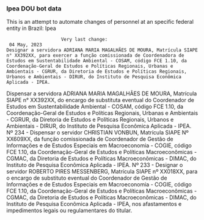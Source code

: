  ### Ipea DOU bot data
 This is an attempt to automate changes of personnel at an specific federal entity in Brazil: Ipea
 
                        Very last change: 
 	 04 May, 2023
	Designar a servidora ADRIANA MARIA MAGALHÃES DE MOURA, Matrícula SIAPE n° XX392XX, para exercer a função comissionada de Coordenadora de Estudos em Sustentabilidade Ambiental - COSAM, código FCE 1.10, da Coordenação-Geral de Estudos e Políticas Regionais, Urbanas e Ambientais - CGRUR, da Diretoria de Estudos e Políticas Regionais, Urbanos e Ambientais - DIRUR, do Instituto de Pesquisa Econômica Aplicada - IPEA.
Dispensar a servidora ADRIANA MARIA MAGALHÃES DE MOURA, Matrícula SIAPE n° XX392XX, do encargo de substituta eventual do Coordenador de Estudos em Sustentabilidade Ambiental - COSAM, código FCE 1.10, da Coordenação-Geral de Estudos e Políticas Regionais, Urbanas e Ambientais - CGRUR, da Diretoria de Estudos e Políticas Regionais, Urbanos e Ambientais - DIRUR, do Instituto de Pesquisa Econômica Aplicada - IPEA.
Nº 234 - Dispensar o servidor CHRISTIAN VONBUN, Matrícula SIAPE Nº XX609XX, da função comissionada de Coordenador de Gestão de Informações e de Estudos Especiais em Macroeconomia - COGIE, código FCE 1.10, da Coordenação-Geral de Estudos e Políticas Macroeconômicas - CGMAC, da Diretoria de Estudos e Políticas Macroeconômicas - DIMAC, do Instituto de Pesquisa Econômica Aplicada - IPEA.
Nº 233 - Designar o servidor ROBERTO PIRES MESSENBERG, Matrícula SIAPE nº XX018XX, para o encargo de substituto eventual do Coordenador de Gestão de Informações e de Estudos Especiais em Macroeconomia - COGIE, código FCE 1.10, da Coordenação-Geral de Estudos e Políticas Macroeconômicas - CGMAC, da Diretoria de Estudos e Políticas Macroeconômicas - DIMAC, do Instituto de Pesquisa Econômica Aplicada - IPEA, nos afastamentos e impedimentos legais ou regulamentares do titular.
